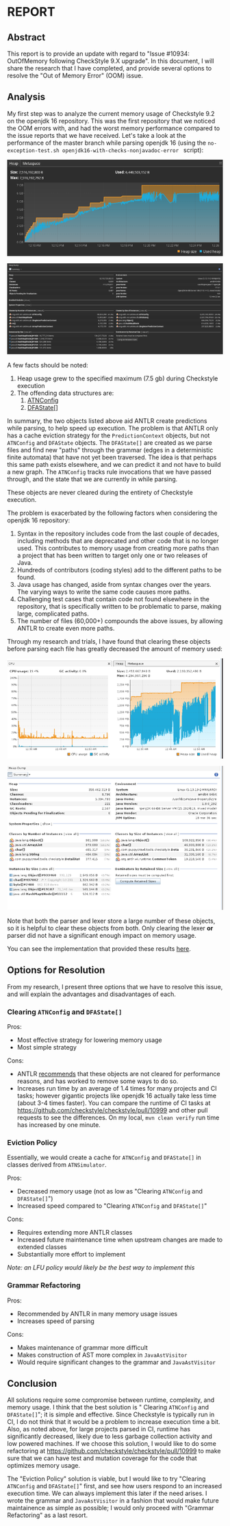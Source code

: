 # REPORT

## Abstract

This report is to provide an update with regard to "Issue #10934: OutOfMemory following CheckStyle
9.X upgrade". In this document, I will share the research that I have completed, and provide several
options to resolve the "Out of Memory Error" (OOM) issue.

## Analysis

My first step was to analyze the current memory usage of Checkstyle 9.2 on the openjdk 16
repository. This was the first repository that we noticed the OOM errors with, and had the worst
memory performance compared to the issue reports that we have received. Let's take a look at the
performance of the master branch while parsing openjdk 16 (using
the `no-exception-test.sh openjdk16-with-checks-nonjavadoc-error `
script):

![](master.png)

![](master_heap_dump.png)

A few facts should be noted:

1. Heap usage grew to the specified maximum (7.5 gb) during Checkstyle execution
2. The offending data structures are:
    1. [ATNConfig](https://www.antlr.org/api/Java/org/antlr/v4/runtime/atn/ATNConfig.html)
    2. [DFAState[]](https://www.antlr.org/api/Java/org/antlr/v4/runtime/dfa/DFAState.html)

In summary, the two objects listed above aid ANTLR create predictions while parsing, to help speed
up execution. The problem is that ANTLR only has a cache eviction strategy for
the `PredictionContext` objects, but not `ATNConfig`
and `DFAState` objects. The
`DFAState[]` are created as we parse files and find new "paths" through the grammar (edges in a
deterministic finite automata) that have not yet been traversed. The idea is that perhaps this same
path exists elsewhere, and we can predict it and not have to build a new graph. The `ATNConfig`
tracks rule invocations that we have passed through, and the state that we are currently in while
parsing.

These objects are never cleared during the entirety of Checkstyle execution.

The problem is exacerbated by the following factors when considering the openjdk 16 repository:

1. Syntax in the repository includes code from the last couple of decades, including methods that
   are deprecated and other code that is no longer used. This contributes to memory usage from
   creating more paths than a project that has been written to target only one or two releases of
   Java.
2. Hundreds of contributors (coding styles) add to the different paths to be found.
3. Java usage has changed, aside from syntax changes over the years. The varying ways to write the
   same code causes more paths.
4. Challenging test cases that contain code not found elsewhere in the repository, that is
   specifically written to be problematic to parse, making large, complicated paths.
5. The number of files (60,000+) compounds the above issues, by allowing ANTLR to create even more
   paths.

Through my research and trials, I have found that clearing these objects before parsing each file
has greatly decreased the amount of memory used:

![](result.png)

![](result_heap_dump.png)

Note that both the parser and lexer store a large number of these objects, so it is helpful to clear
these objects from both. Only clearing the lexer **or** parser did not have a significant enough
impact on memory usage.

You can see the implementation that provided these
results [here](https://github.com/checkstyle/checkstyle/pull/10999).

## Options for Resolution

From my research, I present three options that we have to resolve this issue, and will explain the
advantages and disadvantages of each.

### Clearing `ATNConfig` and `DFAState[]`

Pros:

- Most effective strategy for lowering memory usage
- Most simple strategy

Cons:

- ANTLR [recommends](https://github.com/antlr/antlr4/issues/1944#issuecomment-314452899)
  that these objects are not cleared for performance reasons, and has worked to remove some ways to
  do so.
- Increases run time by an average of 1.4 times for many projects and CI tasks; however gigantic
  projects like openjdk 16 actually take less time (about 3-4 times faster). You can compare the
  runtime of CI tasks at https://github.com/checkstyle/checkstyle/pull/10999 and other pull requests
  to see the differences. On my local, `mvn clean verify` run time has increased by one minute.

### Eviction Policy

Essentially, we would create a cache for `ATNConfig` and `DFAState[]` in classes derived
from `ATNSimulator`.

Pros:

- Decreased memory usage (not as low as "Clearing `ATNConfig` and `DFAState[]`")
- Increased speed compared to "Clearing `ATNConfig` and `DFAState[]`"

Cons:

- Requires extending more ANTLR classes
- Increased future maintenance time when upstream changes are made to extended classes
- Substantially more effort to implement

*Note: an LFU policy would likely be the best way to implement this*

### Grammar Refactoring

Pros:

- Recommended by ANTLR in many memory usage issues
- Increases speed of parsing

Cons:

- Makes maintenance of grammar more difficult
- Makes construction of AST more complex in `JavaAstVisitor`
- Would require significant changes to the grammar and `JavaAstVisitor`

## Conclusion

All solutions require some compromise between runtime, complexity, and memory usage. I think that
the best solution is "
Clearing `ATNConfig` and `DFAState[]`"; it is simple and effective. Since Checkstyle is typically
run in CI, I do not think that it would be a problem to increase execution time a bit. Also, as
noted above, for large projects parsed in CI, runtime has significantly decreased, likely due to
less garbage collection activity and low powered machines. If we choose this solution, I would like
to do some refactoring at https://github.com/checkstyle/checkstyle/pull/10999 to make sure that we
can have test and mutation coverage for the code that optimizes memory usage.

The "Eviction Policy" solution is viable, but I would like to try "Clearing `ATNConfig`
and `DFAState[]`" first, and see how users respond to an increased execution time. We can always
implement this later if the need arises. I wrote the grammar and `JavaAstVisitor` in a fashion that
would make future maintainence as simple as possible; I would only proceed with "Grammar
Refactoring" as a last resort.

